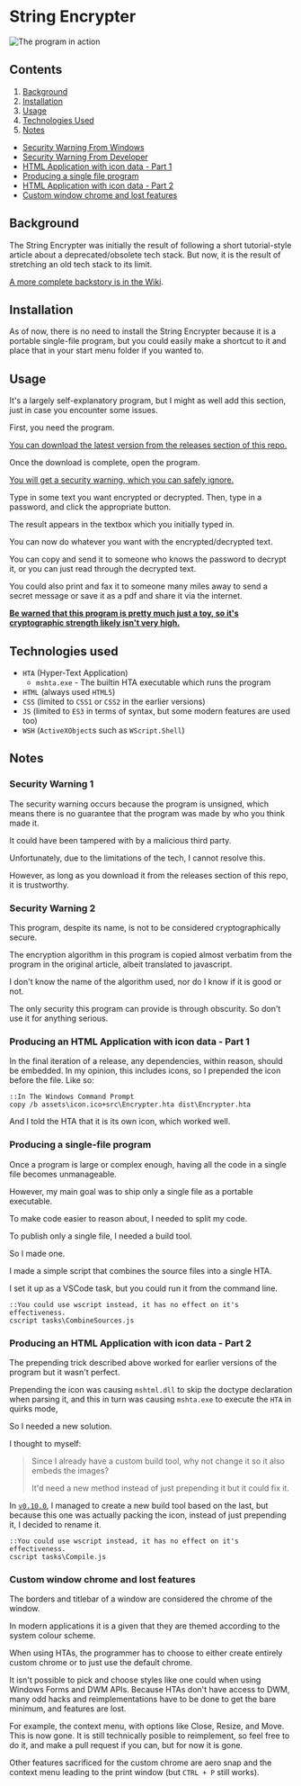 # String Encrypter
![The program in action](https://user-images.githubusercontent.com/24685018/181739756-bda7b258-1825-4d28-8b14-23cff3f2b019.png)

## Contents
1. [Background](#background)
1. [Installation](#installation)
1. [Usage](#usage)
1. [Technologies Used](#technologies-used)
1. [Notes](#notes)
  - [Security Warning From Windows](#security-warning-1)
  - [Security Warning From Developer](#security-warning-2)
  - [HTML Application with icon data - Part 1](#producing-an-html-application-with-icon-data---part-1)
  - [Producing a single file program](#producing-a-single-file-program)
  - [HTML Application with icon data - Part 2](#producing-an-html-application-with-icon-data---part-2)
  - [Custom window chrome and lost features](#custom-window-chrome-and-lost-features)

## Background
The String Encrypter was initially the result of following a short tutorial-style article about a deprecated/obsolete tech stack. But now, it is the result of stretching an old tech stack to its limit.

[A more complete backstory is in the Wiki](https://github.com/GianSinghSarao/String-Encrypter/wiki/String-Encrypter-Backstory).

## Installation
As of now, there is no need to install the String Encrypter because it is a portable single-file program, but you could easily make a shortcut to it and place that in your start menu folder if you wanted to. 

## Usage
It's a largely self-explanatory program, but I might as well add this section, just in case you encounter some issues. 

First, you need the program. 

[You can download the latest version from the releases section of this repo.](https://github.com/GianSinghSarao/String-Encrypter/releases/latest) 

Once the download is complete, open the program.

[You will get a security warning, which you can safely ignore.](#security-warning-1) 

Type in some text you want encrypted or decrypted. 
Then, type in a password, and click the appropriate button. 

The result appears in the textbox which you initially typed in.

You can now do whatever you want with the encrypted/decrypted text. 

You can copy and send it to someone who knows the password to decrypt it, or you can just read through the decrypted text.

You could also print and fax it to someone many miles away to send a secret message or save it as a pdf and share it via the internet. 

**[Be warned that this program is pretty much just a toy, so it's cryptographic strength likely isn't very high.](#security-warning-2)**

## Technologies used
- `HTA` (Hyper-Text Application)
  - `mshta.exe` - The builtin HTA executable which runs the program
- `HTML` (always used `HTML5`)
- `CSS` (limited to `CSS1` or `CSS2` in the earlier versions)
- `JS` (limited to `ES3` in terms of syntax, but some modern features are used too)
- `WSH` (`ActiveXObject`s such as `WScript.Shell`)

## Notes

### Security Warning 1
The security warning occurs because the program is unsigned, which means there is no guarantee that the program was made by who you think made it. 

It could have been tampered with by a malicious third party. 

Unfortunately, due to the limitations of the tech, I cannot resolve this. 

However, as long as you download it from the releases section of this repo, it is trustworthy. 

### Security Warning 2
This program, despite its name, is not to be considered cryptographically secure.

The encryption algorithm in this program is copied almost verbatim from the program in the original article, albeit translated to javascript. 

I don't know the name of the algorithm used, nor do I know if it is good or not. 

The only security this program can provide is through obscurity. So don't use it for anything serious. 

### Producing an HTML Application with icon data - Part 1
In the final iteration of a release, any dependencies, within reason, should be embedded. In my opinion, this includes icons, so I prepended the icon before the file. Like so:
```batch
::In The Windows Command Prompt
copy /b assets\icon.ico+src\Encrypter.hta dist\Encrypter.hta
```
And I told the HTA that it is its own icon, which worked well.

### Producing a single-file program
Once a program is large or complex enough, having all the code in a single file becomes unmanageable.

However, my main goal was to ship only a single file as a portable executable. 

To make code easier to reason about, I needed to split my code.

To publish only a single file, I needed a build tool. 

So I made one. 

I made a simple script that combines the source files into a single HTA. 

I set it up as a VSCode task, but you could run it from the command line.
```batch
::You could use wscript instead, it has no effect on it's effectiveness.
cscript tasks\CombineSources.js
```
### Producing an HTML Application with icon data - Part 2
The prepending trick described above worked for earlier versions of the program but it wasn't perfect. 

Prepending the icon was causing `mshtml.dll` to skip the doctype declaration when parsing it, and this in turn was causing `mshta.exe` to execute the `HTA` in quirks mode,

So I needed a new solution.

I thought to myself:
> Since I already have a custom build tool, why not change it so it also embeds the images? 
>
> It'd need a new method instead of just prepending it but it could fix it. 

In [`v0.10.0`](https://github.com/GianSinghSarao/String-Encrypter/releases/tag/v0.10.0), I managed to create a new build tool based on the last, but because this one was actually packing the icon, instead of just prepending it, I decided to rename it. 
```batch
::You could use wscript instead, it has no effect on it's effectiveness.
cscript tasks\Compile.js
```


### Custom window chrome and lost features
The borders and titlebar of a window are considered the chrome of the window. 

In modern applications it is a given that they are themed according to the system colour scheme. 

When using HTAs, the programmer has to choose to either create entirely custom chrome or to just use the default chrome. 

It isn't possible to pick and choose styles like one could when using Windows Forms and DWM APIs. Because HTAs don't have access to DWM, many odd hacks and reimplementations have to be done to get the bare minimum, and features are lost. 

For example, the context menu, with options like Close, Resize, and Move. This is now gone. It is still technically posible to reimplement, so feel free to do it, and make a pull request if you can, but for now it is gone.

Other features sacrificed for the custom chrome are aero snap and the context menu leading to the print window (but `CTRL + P` still works).